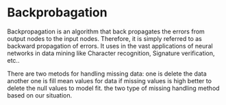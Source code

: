 # Backprobagation

Backpropagation is an algorithm that back propagates the errors from output nodes to the input nodes. Therefore, it is simply referred to as backward propagation of errors. It uses in the vast applications of neural networks in data mining like Character recognition, Signature verification, etc..

There are two metods for handling missing data:
 one is delete the data
 another one is fill mean values for data
 if missing values is high better to delete the null values to model fit.
 the two type of missing handling method based on our situation.
